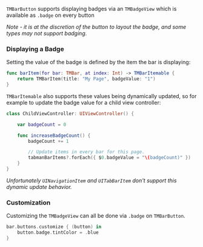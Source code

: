 `TMBarButton` supports displaying badges via an `TMBadgeView` which is available as `.badge` on every button 

*Note - it is at the discretion of the button to layout the badge, and some types may not support badging*.

### Displaying a Badge

Setting the value of the badge is defined by the item the bar is displaying:
```swift
func barItem(for bar: TMBar, at index: Int) -> TMBarItemable {
    return TMBarItem(title: "My Page", badgeValue: "1")
}
```

`TMBarItemable` also supports these values being dynamically updated, so for example to update the badge value for a child view controller:
```swift
class ChildViewController: UIViewController() {

    var badgeCount = 0

    func increaseBadgeCount() {
        badgeCount += 1

        // Update items in every bar for this page.
        tabmanBarItems?.forEach({ $0.badgeValue = "\(badgeCount)" })
    }
}
```

*Unfortunately `UINavigationItem` and `UITabBarItem` don't support this dynamic update behavior.*

### Customization

Customizing the `TMBadgeView` can all be done via `.badge` on `TMBarButton`.
```swift
bar.buttons.customize { (button) in
    button.badge.tintColor = .blue
}
```